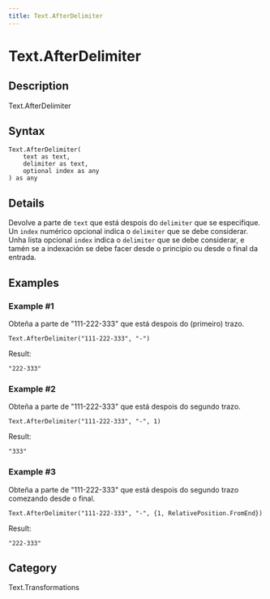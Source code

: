 ```yaml
---
title: Text.AfterDelimiter
---
```


# Text.AfterDelimiter


## Description

Text.AfterDelimiter


## Syntax

```powerquery
Text.AfterDelimiter(
    text as text,
    delimiter as text,
    optional index as any
) as any
```


## Details

Devolve a parte de <code>text</code> que está despois do <code>delimiter</code> que se especifique.    Un <code>index</code> numérico opcional indica o <code>delimiter</code> que se debe considerar.    Unha lista opcional <code>index</code> indica o <code>delimiter</code> que se debe considerar, e tamén se a indexación se debe facer desde o principio ou desde o final da entrada.


## Examples

### Example #1 
Obteña a parte de &#34;111-222-333&#34; que está despois do (primeiro) trazo.
```powerquery
Text.AfterDelimiter("111-222-333", "-")
```

Result: 
```powerquery
"222-333"
```


### Example #2 
Obteña a parte de &#34;111-222-333&#34; que está despois do segundo trazo.
```powerquery
Text.AfterDelimiter("111-222-333", "-", 1)
```

Result: 
```powerquery
"333"
```


### Example #3 
Obteña a parte de &#34;111-222-333&#34; que está despois do segundo trazo comezando desde o final.
```powerquery
Text.AfterDelimiter("111-222-333", "-", {1, RelativePosition.FromEnd})
```

Result: 
```powerquery
"222-333"
```




## Category
Text.Transformations
